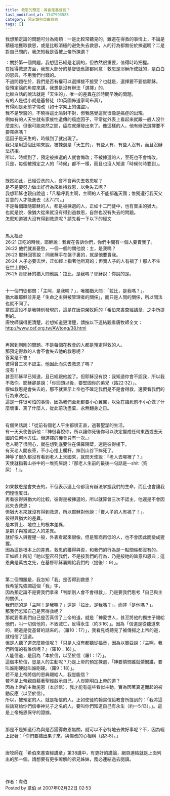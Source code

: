 ```yaml
---
title: 救恩的預定：誰會是基督徒？
last_modified_at: 1547993585
category: 預定論與自由意志
tags: []
---
```


<p>我想預定論的問題可分為兩類：一是比較常聽見的，難道在得救的事情上，不論是積極地獲取救恩，或是比較消極的避免失去救恩，人的行為都無份於揀選嗎？二是對自己問的，我怎知我是否被上帝所揀選？ <!--more--></p><p>：關於第一個問題，我想這已經是老調的，但依然很重要，值得時時把握。<br/>在獲得救恩方面，我想大部分的基督徒應該都同意：救恩是耶穌所成就的，是白白的恩典，不用我們付錢的。<br/>不過問題在於，我們是否有權可以選擇接不接受？也就是，選擇要不要信耶穌。<br/>從預定論的角度來講，我想是沒有辦法「選擇」的，<br/>比較白話的說法就是「天生的」，唯一的差異在於時間早晚的問題。<br/>有的人是從小就是基督徒（如英國佈道家司布真），<br/>有得則是死前才悔改（如十字架上的強盜）。<br/>我不是學醫的，不曉得這比喻對不對，但我感覺這就很像是癌症的出現。<br/>例如有的人天生就有家族性遺傳的癌症因子，平常從外表上看起來就跟一般人沒什麼差別，但很可能突然之間，癌症就爆發出來了。像這樣的人，他有辦法選擇要不要罹癌嗎？<br/>這因子是天生的，時候到了就出現了。<br/>我只是用這個比喻來說，被揀選是「天生的」，有些人有、有些人沒有，而且沒辦法抗拒。<br/>所以，時候到了，預定被揀選的人就會悔改；不被揀選的人，至死也不會悔改。<br/>只是，每個被預定之人的「時候」都不一樣，而且也沒人知道「時候何時要到」。<br/><br/><br/>既然如此，已經受洗的人，會不會再失去救恩呢？<br/>是不是要努力做出好行為來維持救恩，以免失去呢？<br/>我想耶穌也親自說過：「凡稱呼我主啊，主啊的人不能都進天國；惟獨遵行我天父旨意的人才能進去（太7:21）。」<br/>不是每個跟隨耶穌的人，都是被揀選的人，正如十二門徒中，也有賣主的猶大。<br/>也就是說，像猶大從來就沒有得到過救恩，自然也沒有失去的問題。<br/>怎麼知道猶大沒有得到救恩呢？請先看一下以下的經文<br/><br/><br/>馬太福音<br/>26:21 正吃的時候，耶穌說：我實在告訴你們，你們中間有一個人要賣我了。<br/>26:22 他們就甚憂愁，一個一個的問他說：主，是我嗎？ <br/>26:23 耶穌回答說：同我蘸手在盤子裏的，就是他要賣我。 <br/>26:24 人子必要去世，正如經上指著他所寫的；但賣人子的人有禍了！那人不生在世上倒好。<br/>26:25 賣耶穌的猶大問他說：拉比，是我嗎？耶穌說：你說的是。 <br/><br/><br/>十一個門徒都問：「主阿，是我嗎？」，唯獨猶大問：「拉比，是我嗎？」。<br/>猶大跟耶穌並非是「生命之主與被管理者的關係」，而只是人間的關係，所以問法也就不同了。<br/>當然這段不是我特別發現的，這是在唐崇榮牧師的「希伯來書查經講章」之中所提到的。<br/>唐牧師講得更清楚，若想知道更清楚，請按以下連結觀看唐牧師全文： <a href="http://www.cef.org.tw/AV/tong/38.html">http://www.cef.org.tw/AV/tong/38.html</a><br/><br/><br/>再回到剛剛的問題。不是每個在教會的人都是預定得救的人。<br/>那預定得救的人會不會失去他的救恩呢？<br/>答案是不會！<br/>彼得曾三次不認主，他因此而失去救恩了嗎？<br/>沒有！<br/>甚至耶穌早已知道，且已經跟他說了。但耶穌沒有說：我知道你會不認我，所以我不救你。耶穌卻是說：「你回頭以後，要堅固你的弟兄（路22:32）」。<br/>假如救恩是會失去的，那不就表示上帝也不確定我們是不是會得救，還要看我們的行為來決定。<br/>這是一件很可怕的事情，因為我們至死都要小心翼翼，以免在臨死前不小心做了什麼壞事、罵了什麼人，從此前功盡棄、永無翻身之日。<br/><br/><br/>有個笑話說：「從前有個老人平生都很正直，過著聖潔的生活。<br/>有一天天使告訴他：『神很喜悅你，所以讓你死後你可以決定變成任何東西或去天國的任何地方住。但選擇的機會只有一次。』<br/>老人聽了很開心，就在想到底要住在保羅隔壁，還是彼得樓下。<br/>有天老人開夜車，不小心撞上欄杆，摔到山谷下摔死了。<br/>神等了很久都沒有看到老人上天國來，就問天使說：『老人去哪裡了？』<br/>天使就指著山谷中的一堆狗屎說：『那老人生前的最後一句話是--shit（狗屎）！』。<br/><br/><br/>如果救恩是會失去的，不但表示連上帝都沒有辦法掌握我們的生命，而且也會讓我們惶惶度日。<br/>再看彼得與猶大的比較，彼得是被揀選的，所以就算曾三次不認主，他還是不會因此失去救恩；<br/>但猶大本來就沒有得到救恩，所以耶穌對他說：「賣人子的人有禍了！」。<br/>彼得與猶大的差異，<br/>是本質上、地位上的根本差異，<br/>是嗣子與當滅之人的差異。<br/>就好像人與猩猩一般，外表看起來很像，但是智商再低的人，也不會因此而變成猩猩。<br/>因為這是根本上的差異。救恩的獲得與否，和我們的行為是一點關係都沒有的。<br/>正如經上所記「祂以聖召召我們，不是按我們的行為，乃是按祂的旨意和恩典；這恩典是萬古之先，在基督耶穌裏賜給我們的（提後1：9）」。<br/><br/><br/>第二個問題是，我怎知「我」是否得到救恩？<br/>我希望先強調這個「我」字，<br/>因為預定論不是要我們拿來「判斷別人會不會得救」，乃是要我們思考「自己與主的關係」。<br/>我們問的是「主阿！是我嗎？」還是「拉比，是我嗎？」，而非「是他嗎？」。<br/>那我們怎知自己是否得救呢？<br/>那就要看我們自己是否真信了上帝的道，就是「神愛世人，甚至將他的獨生子賜給他們，叫一切信他的，不致滅亡，反得永生（約3:16）」。因為「信道是從聽道來的，聽道是從基督的話來的。（羅10：17）」，我看見或聽見了被傳揚之上帝的道，就相信了這道。<br/>但是人聽了道怎麼能信呢？「只是人沒有都聽從福音，因為以賽亞說：『主啊，我們所傳的有誰信呢？』（羅10：16）」。<br/>人能信道，是因為「本於信，以至於信（羅1：17）」。<br/>這個本於信，豈是人的主動呢？乃是上帝的預定揀選，「神要憐憫誰就憐憫誰，要叫誰剛硬就叫誰剛硬。（羅9：18）」。<br/>若不是上帝將信的恩典賜給人，我豈能信？<br/>若不是上帝親自藉著聖經啟示自己，人豈能明白上帝的道？<br/>因為上帝的主動施恩（本於信），我才能有這些看似主動，實為因著真道而起的被動反應（以至於信）。<br/>所以，被預定的人，就是相信的人。正如使徒約翰寫信給教會所提到的：「我將這些話寫給你們信奉神兒子之名的人，要叫你們知道自己有永生（約一5:13）。」。這是上帝施恩保守的證據。<br/><br/><br/>那是不是知道行為與是否獲得救恩無關，就可以不必特地去做好事呢？不，因為經上記著：「你們要結出果子來，與悔改的心相稱（路3:8）。」<br/><br/><br/>唐牧師在「希伯來書查經講章」第38講中，有更好的講論，網頁連結就是上面列出的那一個。請想要有更多瞭解的弟兄姊妹，務必連結過去閱讀。 <br/><br/><br/><br/>作者：韋伯<br/>Posted by 韋伯 at 2007年02月22日 02:53 <br/></p><p> </p><br/>
